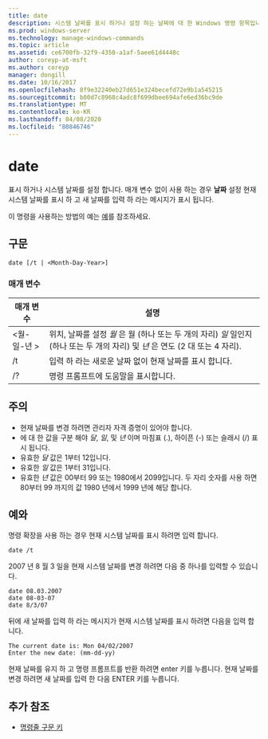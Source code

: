 ```yaml
---
title: date
description: 시스템 날짜를 표시 하거나 설정 하는 날짜에 대 한 Windows 명령 항목입니다. 매개 변수 없이 사용 하는 경우
ms.prod: windows-server
ms.technology: manage-windows-commands
ms.topic: article
ms.assetid: ce6700fb-32f9-4350-a1af-5aee61d4448c
author: coreyp-at-msft
ms.author: coreyp
manager: dongill
ms.date: 10/16/2017
ms.openlocfilehash: 8f9e32240eb27d651e324becefd72e9b1a545215
ms.sourcegitcommit: b00d7c8968c4adc8f699dbee694afe6ed36bc9de
ms.translationtype: MT
ms.contentlocale: ko-KR
ms.lasthandoff: 04/08/2020
ms.locfileid: "80846746"
---
```

# <a name="date"></a>date

표시 하거나 시스템 날짜를 설정 합니다. 매개 변수 없이 사용 하는 경우 **날짜** 설정 현재 시스템 날짜를 표시 하 고 새 날짜를 입력 하 라는 메시지가 표시 됩니다.

이 명령을 사용하는 방법의 예는 [예](#BKMK_examples)를 참조하세요.

## <a name="syntax"></a>구문

```
date [/t | <Month-Day-Year>]
```

### <a name="parameters"></a>매개 변수

|매개 변수|설명|
|---------|-----------|
|\<월-일-년 >|위치, 날짜를 설정 *월* 은 월 (하나 또는 두 개의 자리) *일* 일인지 (하나 또는 두 개의 자리) 및 *년* 은 연도 (2 대 또는 4 자리).|
|/t|입력 하 라는 새로운 날짜 없이 현재 날짜를 표시 합니다.|
|/?|명령 프롬프트에 도움말을 표시합니다.|

## <a name="remarks"></a>주의

-   현재 날짜를 변경 하려면 관리자 자격 증명이 있어야 합니다.
-   에 대 한 값을 구분 해야 *달*, *일*, 및 *년* 이며 마침표 (.), 하이픈 (-) 또는 슬래시 (/) 표시 됩니다.
-   유효한 *달* 값은 1부터 12입니다.
-   유효한 *일* 값은 1부터 31입니다.
-   유효한 *년* 값은 00부터 99 또는 1980에서 2099입니다. 두 자리 숫자를 사용 하면 80부터 99 까지의 값 1980 년에서 1999 년에 해당 합니다.

## <a name="examples"></a><a name=BKMK_examples></a>예와

명령 확장을 사용 하는 경우 현재 시스템 날짜를 표시 하려면 입력 합니다.
```
date /t
```
2007 년 8 월 3 일을 현재 시스템 날짜를 변경 하려면 다음 중 하나를 입력할 수 있습니다.
```
date 08.03.2007
date 08-03-07
date 8/3/07
```
뒤에 새 날짜를 입력 하 라는 메시지가 현재 시스템 날짜를 표시 하려면 다음을 입력 합니다.
```
The current date is: Mon 04/02/2007
Enter the new date: (mm-dd-yy)
```
현재 날짜를 유지 하 고 명령 프롬프트를 반환 하려면 enter 키를 누릅니다. 현재 날짜를 변경 하려면 새 날짜를 입력 한 다음 ENTER 키를 누릅니다.

## <a name="additional-references"></a>추가 참조

- [명령줄 구문 키](command-line-syntax-key.md)